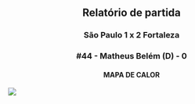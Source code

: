 <h2 style="text-align: center;">Relatório de partida</h3>

<h3 style="text-align: center;">São Paulo 1 x 2 Fortaleza</h3>

<h3 style="text-align: center;">#44 - Matheus Belém (D) - 0</h3>

<h4 style="text-align: center;">MAPA DE CALOR</h3>
<img src=heatmaps/11067347_1466551.png>